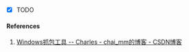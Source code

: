 - [x] TODO

#### References

1. [Windows抓包工具 -- Charles - chai_mm的博客 - CSDN博客](https://blog.csdn.net/chai_mm/article/details/79207678)